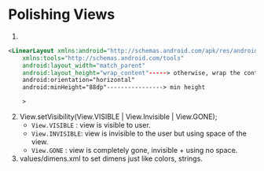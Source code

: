 # Polishing Views
1.  
```xml
<LinearLayout xmlns:android="http://schemas.android.com/apk/res/android"
    xmlns:tools="http://schemas.android.com/tools"
    android:layout_width="match_parent"
    android:layout_height="wrap_content"-----> otherwise, wrap the content
    android:orientation="horizontal"
    android:minHeight="88dp"----------------> min height

    >
```
2. View.setVisibility(View.VISIBLE | View.Invisible | View.GONE);
      * `View.VISIBLE` :  view is visible to user.
      * `View.INVISIBLE`: view is invisible to the user but using space of the view.
      * `View.GONE` : view is completely gone, invisible + using no space.
3. values/dimens.xml to set dimens just like colors, strings.




